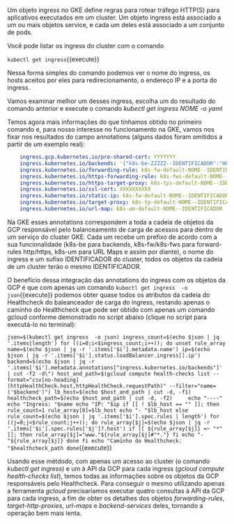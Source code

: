 
Um objeto ingress no GKE define regras para rotear tráfego HTTP(S) para aplicativos executados em um cluster. Um objeto ingress está associado a um ou mais objetos service, e cada um deles está associado a um conjunto de pods.

Você pode listar os ingress do cluster com o comando

`kubectl get ingress`{{execute}}

Nessa forma simples do comando podemos ver o nome do ingress, os hosts aceitos por eles para redirecionamento, o endereço IP e a porta do ingress.

Vamos examinar melhor um desses ingress, escolha um do resultado do comando anterior e execute o comando *kubectl get ingress NOME -o yaml*

Temos agora mais informações do que tínhamos obtido no primeiro comando e, para nosso interesse no funcionamento na GKE, vamos nos fixar nos resultados do campo annotations (alguns dados foram omitidos a partir de um exemplo real):
```yaml
    ingress.gcp.kubernetes.io/pre-shared-cert: YYYYYYY
    ingress.kubernetes.io/backends: '{"k8s-be-ZZZZZ--IDENTIFICADOR":"HEALTHY"}'
    ingress.kubernetes.io/forwarding-rule: k8s-fw-default-NOME--IDENTIFICADOR
    ingress.kubernetes.io/https-forwarding-rule: k8s-fws-default-NOME--IDENTIFICADOR
    ingress.kubernetes.io/https-target-proxy: k8s-tps-default-NOME--IDENTIFICADOR
    ingress.kubernetes.io/ssl-cert: XXXXXXXXXX
    ingress.kubernetes.io/static-ip: k8s-fw-default-NOME--IDENTIFICADOR
    ingress.kubernetes.io/target-proxy: k8s-tp-default-NOME--IDENTIFICADOR
    ingress.kubernetes.io/url-map: k8s-um-default-NOME--IDENTIFICADOR
```
Na GKE esses annotations correspondem a toda a cadeia de objetos da GCP responsável pelo balanceamento de carga de acessos para dentro de um serviço do cluster GKE. Cada um recebe um prefixo de acordo com a sua funcionalidade (k8s-be para backends, k8s-fw/k8s-fws para forward-rules http/https, k8s-um para URL Maps e assim por diante), o nome do ingress e um sufixo IDENTIFICADOR do cluster, todos os objetos da cadeia de um cluster terão o mesmo IDENTIFICADOR. 

O benefício dessa integração das annotations do ingress com os objetos da GCP é que com apenas um comando `kubectl get ingress  -o json`{{execute}} podemos obter quase todos os atributos da cadeia do Healthcheck do baleanceador de carga do ingress, restando apenas o caminho do Healthcheck que pode ser obtido com apenas um comando gcloud conforme demonstrado no script abaixo (clique no script para executá-lo no terminal):

`json=$(kubectl get ingress  -o json)
ingress_count=$(echo $json | jq '.items|length')
for ((i=0;i<$ingress_count;i++)); do
    unset rule_array
    name=$(echo $json | jq -r '.items['$i'].metadata.name')
    ip=$(echo $json | jq -r '.items['$i'].status.loadBalancer.ingress[].ip')
    backend=$(echo $json | jq -r '.items['$i'].metadata.annotations["ingress.kubernetes.io/backends"]' | cut -f2 -d\")
    host_and_path=$(gcloud compute health-checks list --format="csv[no-heading](httpHealthCheck.host,httpHealthCheck.requestPath)" --filter="name=('$backend')")
    lb_host=$(echo $host_and_path | cut -d, -f1)
    healthcheck_path=$(echo $host_and_path | cut -d, -f2)    
    echo "----"
    echo "Ingress: "$name
    echo "IP: "$ip
    if [[ ! $lb_host == "" ]]; then
        rule_count=1
        rule_array[0]=$lb_host
        echo "- "$lb_host
    else
        rule_count=$(echo $json | jq '.items['$i'].spec.rules | length')
        for ((j=0;j<$rule_count;j++)); do
            rule_array[$j]=$(echo $json | jq -r '.items['$i'].spec.rules['$j']?.host')
            if [[ ${rule_array[$j]} =~ "*" ]]; then
                rule_array[$j]="www."${rule_array[$j]#"*."}
            fi
            echo "- "${rule_array[$j]}
        done
    fi
    echo "Caminho do Healthcheck: "$healthcheck_path
done`{{execute}}

Usando esse métdodo, com apenas um acesso ao cluster (o comando *kubectl get ingress*) e um à API da GCP para cada ingress (*gcloud compute health-checks list*), temos todas as informações sobre os objetos da GCP responsáveis pelo Healthcheck. Para conseguir o mesmo utilizando apenas a ferramenta *gcloud* precisaríamos executar quatro consultas à API da GCP para cada ingress, a fim de obter os detalhes dos objetos *forwarding-rules*, *target-http-proxies*, *url-maps* e *backend-services* deles, tornando a operação bem mais lenta.